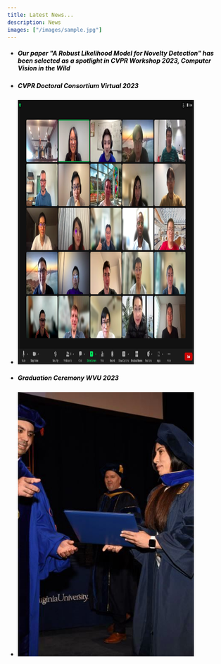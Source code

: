 ```yaml
---
title: Latest News...
description: News
images: ["/images/sample.jpg"]
---
```

<ul> 
  <li><h5 style="color:black"> Our paper "A Robust Likelihood Model for Novelty Detection" has been selected as a spotlight in CVPR Workshop 2023, Computer Vision in the Wild</h5></li>
  <li><h5 style="color:black"> CVPR Doctoral Consortium Virtual 2023</h5></li>
 <li><img src="img/CVPR2023DC_Virtual.png" alt="CVPR 2023 Virtual"  width="400px" height="600px"></li>

  <li><h5 style="color:black"> Graduation Ceremony WVU 2023</h5></li>

</li>
 <li><img src="img/Graduation.jpg" alt="Graduation Ceremony WVU"  width="400px" height="600px"></li>


